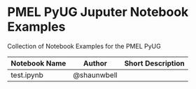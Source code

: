 # PMEL PyUG Juputer Notebook Examples

Collection of Notebook Examples for the PMEL PyUG

Notebook Name | Author      | Short Description
--------------|-------------|-------------------
test.ipynb    | @shaunwbell |    